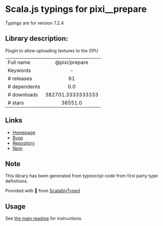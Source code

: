
# Scala.js typings for pixi__prepare

Typings are for version 7.2.4

## Library description:
Plugin to allow uploading textures to the GPU

|                    |                 |
| ------------------ | :-------------: |
| Full name          | @pixi/prepare |
| Keywords           | - |
| # releases         | 61 |
| # dependents       | 0.0 |
| # downloads        | 382701.3333333333 |
| # stars            | 38551.0 |

## Links
- [Homepage](http://pixijs.com/)
- [Bugs](https://github.com/pixijs/pixijs/issues)
- [Repository](https://github.com/pixijs/pixijs)
- [Npm](https://www.npmjs.com/package/%40pixi%2Fprepare)
    


## Note
This library has been generated from typescript code from first party type definitions.

Provided with :purple_heart: from [ScalablyTyped](https://github.com/oyvindberg/ScalablyTyped)

## Usage
See [the main readme](../../readme.md) for instructions.


